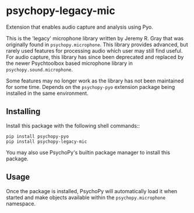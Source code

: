 # psychopy-legacy-mic

Extension that enables audio capture and analysis using Pyo.

This is the 'legacy' microphone library written by Jeremy R. Gray that was originally found in `psychopy.microphone`. 
This library provides advanced, but rarely used features for processing audio which user may still find useful. For
audio capture, this library has since been deprecated and replaced by the newer Psychtoolbox based microphone library in 
`psychopy.sound.microphone`.

Some features may no longer work as the library has not been maintained for some time. Depends on the `psychopy-pyo`
extension package being installed in the same environment. 
    
## Installing

Install this package with the following shell commands:: 
    
    pip install psychopy-pyo 
    pip install psychopy-legacy-mic

You may also use PsychoPy's builtin package manager to install this package.

## Usage

Once the package is installed, PsychoPy will automatically load it when started and make objects available within the
`psychopy.microphone` namespace. 
